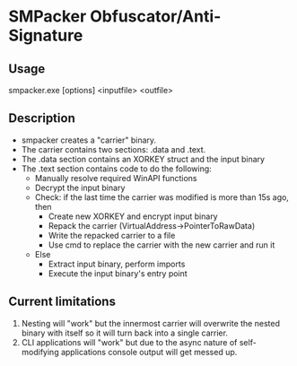 # SMPacker Obfuscator/Anti-Signature

## Usage
smpacker.exe \[options\] \<inputfile\> \<outfile\>

## Description
* smpacker creates a "carrier" binary.
* The carrier contains two sections: .data and .text.
* The .data section contains an XORKEY struct and the input binary
* The .text section contains code to do the following:
  * Manually resolve required WinAPI functions
  * Decrypt the input binary
  * Check: if the last time the carrier was modified is more than 15s ago, then
    * Create new XORKEY and encrypt input binary
    * Repack the carrier (VirtualAddress->PointerToRawData)
    * Write the repacked carrier to a file
    * Use cmd to replace the carrier with the new carrier and run it
  * Else
    * Extract input binary, perform imports
    * Execute the input binary's entry point

## Current limitations

1) Nesting will "work" but the innermost carrier will overwrite the nested binary with itself so it will turn back into a single carrier.
2) CLI applications will "work" but due to the async nature of self-modifying applications console output will get messed up.
